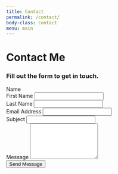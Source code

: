 ```yaml
---
title: Contact
permalink: /contact/
body-class: contact
menu: main
---
```


<div class="container contact-wrapper">
  <div class="row">
    <div class="col-sm-8 col-md-offset-2">
      <h1>Contact Me</h1>
      <h3>Fill out the form to get in touch.</h3>
      <form action="https://formspree.io/billytamplin@gmail.com"
            method="POST">
        <div class="name-title">Name</div>
        <div class="form-group form-group-lg">
          <div class="row names">
            <div class="col-md-6 first-name">
              <label for="senderFirst" class="sender-first-name">First Name</label>
              <input type="text" class="form-control" name="first-name" id="senderFirst" required>
            </div>
            <div class="col-md-6 last-name">
              <label for="senderLast" class="sender-last-name">Last Name</label>
              <input type="text" class="form-control" name="last-name" id="senderLast" required>
            </div>
          </div>
        </div>
        <div class="form-group form-group-lg">
          <label for="exampleInputEmail1">Email Address</label>
          <input type="email" class="form-control" name="email" id="exampleInputEmail1">
        </div>
        <div class="form-group form-group-lg">
          <label for="subject">Subject</label>          
          <input id="subject" class="form-control" type="text" name="_subject" />
        </div>
        <div class="form-group form-group-lg">
          <label for="emailMessage">Message</label>
          <textarea class="form-control" rows="6" id="emailMessage" name="message"></textarea>
        </div>
        <button type="submit" class="btn btn-default">Send Message</button>
        <input type="hidden" name="_next" value="/thank-you/" />
      </form>
    </div>

  </div>
</div>
